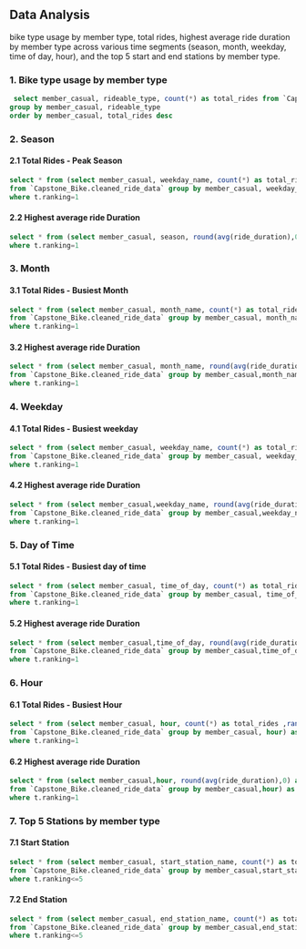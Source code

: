 ## Data Analysis
bike type usage by member type, total rides, highest average ride duration by member type across various time segments (season, month, weekday, time of day, hour), and the top 5 start and end stations by member type.

### 1. Bike type usage by member type
```sql
 select member_casual, rideable_type, count(*) as total_rides from `Capstone_Bike.cleaned_ride_data`
group by member_casual, rideable_type
order by member_casual, total_rides desc
```

### 2. Season
#### 2.1 Total Rides - Peak Season
```sql
select * from (select member_casual, weekday_name, count(*) as total_rides ,rank() over(partition by member_casual order by count(*) desc) as ranking
from `Capstone_Bike.cleaned_ride_data` group by member_casual, weekday_name ) as t
where t.ranking=1
```
#### 2.2 Highest average ride Duration
```sql
select * from (select member_casual, season, round(avg(ride_duration),0) as average_ride_duration ,rank() over(partition by member_casual order by avg(ride_duration) desc) as ranking from `Capstone_Bike.cleaned_ride_data` group by member_casual, season ) as t
where t.ranking=1
```
### 3. Month
#### 3.1 Total Rides - Busiest Month
```sql
select * from (select member_casual, month_name, count(*) as total_rides ,rank() over(partition by member_casual order by count(*) desc) as ranking
from `Capstone_Bike.cleaned_ride_data` group by member_casual, month_name ) as t
where t.ranking=1
```
#### 3.2 Highest average ride Duration
```sql
select * from (select member_casual, month_name, round(avg(ride_duration),0) as average_ride_duration ,rank() over(partition by member_casual order by avg(ride_duration) desc) as ranking
from `Capstone_Bike.cleaned_ride_data` group by member_casual,month_name ) as t
where t.ranking=1
```
### 4. Weekday
#### 4.1 Total Rides - Busiest weekday
```sql
select * from (select member_casual, weekday_name, count(*) as total_rides ,rank() over(partition by member_casual order by count(*) desc) as ranking
from `Capstone_Bike.cleaned_ride_data` group by member_casual, weekday_name ) as t
where t.ranking=1
```
#### 4.2 Highest average ride Duration
```sql
select * from (select member_casual,weekday_name, round(avg(ride_duration),0) as average_ride_duration ,rank() over(partition by member_casual order by avg(ride_duration) desc) as ranking
from `Capstone_Bike.cleaned_ride_data` group by member_casual,weekday_name ) as t
where t.ranking=1
```
### 5. Day of Time
#### 5.1 Total Rides - Busiest day of time
```sql
select * from (select member_casual, time_of_day, count(*) as total_rides ,rank() over(partition by member_casual order by count(*) desc) as ranking
from `Capstone_Bike.cleaned_ride_data` group by member_casual, time_of_day) as t
where t.ranking=1
```
#### 5.2 Highest average ride Duration
```sql
select * from (select member_casual,time_of_day, round(avg(ride_duration),0) as average_ride_duration ,rank() over(partition by member_casual order by avg(ride_duration) desc) as ranking
from `Capstone_Bike.cleaned_ride_data` group by member_casual,time_of_day) as t
where t.ranking=1
```
### 6. Hour
#### 6.1 Total Rides - Busiest Hour
```sql
select * from (select member_casual, hour, count(*) as total_rides ,rank() over(partition by member_casual order by count(*) desc) as ranking
from `Capstone_Bike.cleaned_ride_data` group by member_casual, hour) as t
where t.ranking=1
```
#### 6.2 Highest average ride Duration
```sql
select * from (select member_casual,hour, round(avg(ride_duration),0) as average_ride_duration ,rank() over(partition by member_casual order by avg(ride_duration) desc)as ranking
from `Capstone_Bike.cleaned_ride_data` group by member_casual,hour) as t
where t.ranking=1
```
### 7. Top 5 Stations by member type
#### 7.1 Start Station
```sql
select * from (select member_casual, start_station_name, count(*) as total_rides ,rank() over(partition by member_casual order by count(*) desc) as ranking
from `Capstone_Bike.cleaned_ride_data` group by member_casual,start_station_name) as t
where t.ranking<=5
```
#### 7.2 End Station
```sql
select * from (select member_casual, end_station_name, count(*) as total_rides ,rank() over(partition by member_casual order by count(*) desc) as ranking
from `Capstone_Bike.cleaned_ride_data` group by member_casual,end_station_name) as t
where t.ranking<=5
```
